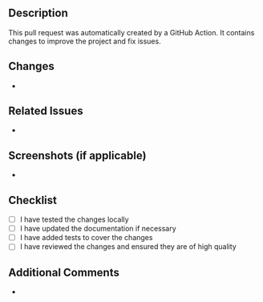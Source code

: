 ## Description
This pull request was automatically created by a GitHub Action. It contains changes to improve the project and fix issues.

## Changes
- <list of changes made in the pull request>

## Related Issues
- <list of related issues or pull requests>

## Screenshots (if applicable)
- <screenshots or other visual aids>

## Checklist
- [ ] I have tested the changes locally
- [ ] I have updated the documentation if necessary
- [ ] I have added tests to cover the changes
- [ ] I have reviewed the changes and ensured they are of high quality

## Additional Comments
- <any additional comments or information>
